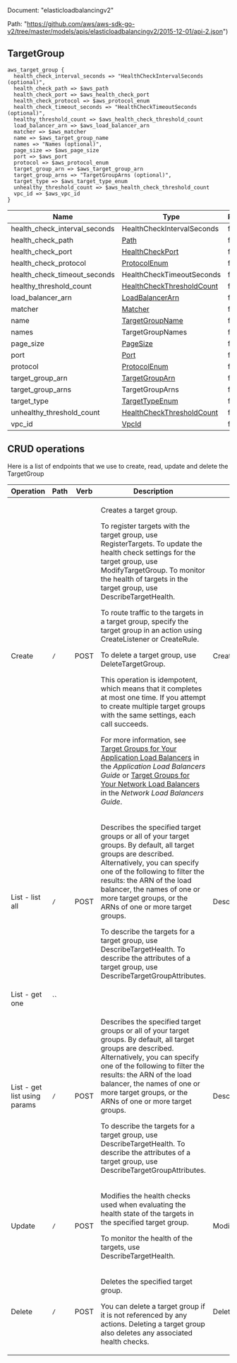 Document: "elasticloadbalancingv2"


Path: "https://github.com/aws/aws-sdk-go-v2/tree/master/models/apis/elasticloadbalancingv2/2015-12-01/api-2.json")

## TargetGroup



```puppet
aws_target_group {
  health_check_interval_seconds => "HealthCheckIntervalSeconds (optional)",
  health_check_path => $aws_path
  health_check_port => $aws_health_check_port
  health_check_protocol => $aws_protocol_enum
  health_check_timeout_seconds => "HealthCheckTimeoutSeconds (optional)",
  healthy_threshold_count => $aws_health_check_threshold_count
  load_balancer_arn => $aws_load_balancer_arn
  matcher => $aws_matcher
  name => $aws_target_group_name
  names => "Names (optional)",
  page_size => $aws_page_size
  port => $aws_port
  protocol => $aws_protocol_enum
  target_group_arn => $aws_target_group_arn
  target_group_arns => "TargetGroupArns (optional)",
  target_type => $aws_target_type_enum
  unhealthy_threshold_count => $aws_health_check_threshold_count
  vpc_id => $aws_vpc_id
}
```

| Name        | Type           | Required       |
| ------------- | ------------- | ------------- |
|health_check_interval_seconds | HealthCheckIntervalSeconds | false |
|health_check_path | [Path](https://docs.aws.amazon.com/search/doc-search.html?searchPath=documentation&searchQuery=path) | false |
|health_check_port | [HealthCheckPort](https://docs.aws.amazon.com/search/doc-search.html?searchPath=documentation&searchQuery=healthcheckport) | false |
|health_check_protocol | [ProtocolEnum](https://docs.aws.amazon.com/search/doc-search.html?searchPath=documentation&searchQuery=protocolenum) | false |
|health_check_timeout_seconds | HealthCheckTimeoutSeconds | false |
|healthy_threshold_count | [HealthCheckThresholdCount](https://docs.aws.amazon.com/search/doc-search.html?searchPath=documentation&searchQuery=healthcheckthresholdcount) | false |
|load_balancer_arn | [LoadBalancerArn](https://docs.aws.amazon.com/search/doc-search.html?searchPath=documentation&searchQuery=loadbalancerarn) | false |
|matcher | [Matcher](https://docs.aws.amazon.com/search/doc-search.html?searchPath=documentation&searchQuery=matcher) | false |
|name | [TargetGroupName](https://docs.aws.amazon.com/search/doc-search.html?searchPath=documentation&searchQuery=targetgroupname) | false |
|names | TargetGroupNames | false |
|page_size | [PageSize](https://docs.aws.amazon.com/search/doc-search.html?searchPath=documentation&searchQuery=pagesize) | false |
|port | [Port](https://docs.aws.amazon.com/search/doc-search.html?searchPath=documentation&searchQuery=port) | false |
|protocol | [ProtocolEnum](https://docs.aws.amazon.com/search/doc-search.html?searchPath=documentation&searchQuery=protocolenum) | false |
|target_group_arn | [TargetGroupArn](https://docs.aws.amazon.com/search/doc-search.html?searchPath=documentation&searchQuery=targetgrouparn) | false |
|target_group_arns | TargetGroupArns | false |
|target_type | [TargetTypeEnum](https://docs.aws.amazon.com/search/doc-search.html?searchPath=documentation&searchQuery=targettypeenum) | false |
|unhealthy_threshold_count | [HealthCheckThresholdCount](https://docs.aws.amazon.com/search/doc-search.html?searchPath=documentation&searchQuery=healthcheckthresholdcount) | false |
|vpc_id | [VpcId](https://docs.aws.amazon.com/search/doc-search.html?searchPath=documentation&searchQuery=vpcid) | false |



## CRUD operations

Here is a list of endpoints that we use to create, read, update and delete the TargetGroup

| Operation | Path | Verb | Description | OperationID |
| ------------- | ------------- | ------------- | ------------- | ------------- |
|Create|`/`|POST|<p>Creates a target group.</p> <p>To register targets with the target group, use <a>RegisterTargets</a>. To update the health check settings for the target group, use <a>ModifyTargetGroup</a>. To monitor the health of targets in the target group, use <a>DescribeTargetHealth</a>.</p> <p>To route traffic to the targets in a target group, specify the target group in an action using <a>CreateListener</a> or <a>CreateRule</a>.</p> <p>To delete a target group, use <a>DeleteTargetGroup</a>.</p> <p>This operation is idempotent, which means that it completes at most one time. If you attempt to create multiple target groups with the same settings, each call succeeds.</p> <p>For more information, see <a href="http://docs.aws.amazon.com/elasticloadbalancing/latest/application/load-balancer-target-groups.html">Target Groups for Your Application Load Balancers</a> in the <i>Application Load Balancers Guide</i> or <a href="http://docs.aws.amazon.com/elasticloadbalancing/latest/network/load-balancer-target-groups.html">Target Groups for Your Network Load Balancers</a> in the <i>Network Load Balancers Guide</i>.</p>|CreateTargetGroup|
|List - list all|`/`|POST|<p>Describes the specified target groups or all of your target groups. By default, all target groups are described. Alternatively, you can specify one of the following to filter the results: the ARN of the load balancer, the names of one or more target groups, or the ARNs of one or more target groups.</p> <p>To describe the targets for a target group, use <a>DescribeTargetHealth</a>. To describe the attributes of a target group, use <a>DescribeTargetGroupAttributes</a>.</p>|DescribeTargetGroups|
|List - get one|``||||
|List - get list using params|`/`|POST|<p>Describes the specified target groups or all of your target groups. By default, all target groups are described. Alternatively, you can specify one of the following to filter the results: the ARN of the load balancer, the names of one or more target groups, or the ARNs of one or more target groups.</p> <p>To describe the targets for a target group, use <a>DescribeTargetHealth</a>. To describe the attributes of a target group, use <a>DescribeTargetGroupAttributes</a>.</p>|DescribeTargetGroups|
|Update|`/`|POST|<p>Modifies the health checks used when evaluating the health state of the targets in the specified target group.</p> <p>To monitor the health of the targets, use <a>DescribeTargetHealth</a>.</p>|ModifyTargetGroup|
|Delete|`/`|POST|<p>Deletes the specified target group.</p> <p>You can delete a target group if it is not referenced by any actions. Deleting a target group also deletes any associated health checks.</p>|DeleteTargetGroup|
